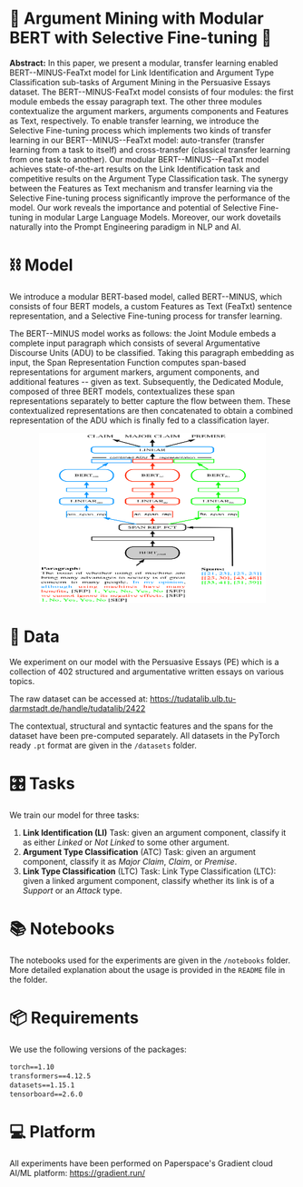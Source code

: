 # 📣 Argument Mining with Modular BERT with Selective Fine-tuning 📣

**Abstract:** In this paper, we present a modular, transfer learning enabled BERT--MINUS-FeaTxt model for Link Identification and Argument Type Classification sub-tasks of Argument Mining in the Persuasive Essays dataset. The BERT--MINUS-FeaTxt model consists of four modules: the first module embeds the essay paragraph text. The other three modules contextualize the argument markers, arguments components and Features as Text, respectively. To enable transfer learning, we introduce the Selective Fine-tuning process which implements two kinds of transfer learning in our BERT--MINUS--FeaTxt model: auto-transfer (transfer learning from a task to itself) and cross-transfer (classical transfer learning from one task to another). Our modular BERT--MINUS--FeaTxt model achieves state-of-the-art results on the Link Identification task and competitive results on the Argument Type Classification task. The synergy between the Features as Text mechanism and transfer learning via the Selective Fine-tuning process significantly improve the performance of the model. Our work reveals the importance and potential of Selective Fine-tuning in modular Large Language Models. Moreover, our work dovetails naturally into the Prompt Engineering paradigm in NLP and AI.

# ⛓️ Model

We introduce a modular BERT-based model, called  BERT--MINUS, which consists of four BERT models, a custom Features as Text (FeaTxt) sentence representation, and a Selective Fine-tuning process for transfer learning.

The BERT--MINUS model works as follows: the Joint Module embeds a complete input paragraph which consists of several Argumentative Discourse Units (ADU) to be classified. Taking this paragraph embedding as input, the Span Representation Function computes span-based representations for argument markers, argument components, and additional features -- given as text. Subsequently, the Dedicated Module, composed of three BERT models, contextualizes these span representations separately to better capture the flow between them. These contextualized representations are then concatenated to obtain a combined representation of the ADU which is finally fed to a classification layer.

<p align="center">
<img src="model--bert--minus.png" width="400" height="300" />
</p>

# 🧮 Data

We experiment on our model with the Persuasive Essays (PE) which is a collection of 402 structured and argumentative written essays on various topics. 

The raw dataset can be accessed at: https://tudatalib.ulb.tu-darmstadt.de/handle/tudatalib/2422

The contextual, structural and syntactic features and the spans for the dataset have been pre-computed separately. All datasets in the PyTorch ready ``.pt`` format are given in the ``/datasets`` folder.

# 🎛️ Tasks

We train our model for three tasks: 

1) **Link Identification (LI)** Task: given an argument component, classify it as either *Linked* or *Not Linked* to some other argument.
2) **Argument Type Classification** (ATC) Task: given an argument component, classify it as *Major Claim*, *Claim*, or *Premise*.
3) **Link Type Classification** (LTC) Task: Link Type Classification (LTC): given a linked argument component, classify whether its link is of a *Support* or an *Attack* type.


# 📚 Notebooks

The notebooks used for the experiments are given in the ``/notebooks`` folder. More detailed explanation about the usage is provided in the ``README`` file in the folder.

# 📦 Requirements

We use the following versions of the packages:

```
torch==1.10
transformers==4.12.5
datasets==1.15.1
tensorboard==2.6.0
```

# 💻 Platform

All experiments have been performed on Paperspace's Gradient cloud AI/ML platform: https://gradient.run/
